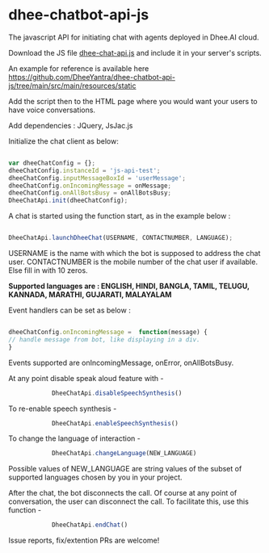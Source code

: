 # dhee-chatbot-api-js

The javascript API for initiating chat with agents deployed in Dhee.AI cloud.

Download the JS file [dhee-chat-api.js](https://raw.githubusercontent.com/DheeYantra/dhee-chatbot-api-js/main/src/main/resources/static/dhee-chat-api.js)  and include it in your server's scripts.

An example for reference is available here https://github.com/DheeYantra/dhee-chatbot-api-js/tree/main/src/main/resources/static

Add the script then to the HTML page where you would want your users to have voice conversations.

Add dependencies : JQuery, JsJac.js


Initialize the chat client as below:

```javascript

var dheeChatConfig = {};
dheeChatConfig.instanceId = 'js-api-test';
dheeChatConfig.inputMessageBoxId = 'userMessage';
dheeChatConfig.onIncomingMessage = onMessage;
dheeChatConfig.onAllBotsBusy = onAllBotsBusy;
DheeChatApi.init(dheeChatConfig);

```

A chat is started using the function start, as in the example below : 

```javascript

DheeChatApi.launchDheeChat(USERNAME, CONTACTNUMBER, LANGUAGE);

```
USERNAME is the name with which the bot is supposed to address the chat user.
CONTACTNUMBER is the mobile number of the chat user if available. Else fill in with 10 zeros.

**Supported languages are : ENGLISH, HINDI, BANGLA, TAMIL, TELUGU, KANNADA, MARATHI, GUJARATI, MALAYALAM**

Event handlers can be set as below :
```javascript

dheeChatConfig.onIncomingMessage =  function(message) {
// handle message from bot, like displaying in a div.
}

```
Events supported are onIncomingMessage, onError, onAllBotsBusy.


At any point disable speak aloud feature with -
```javascript
            DheeChatApi.disableSpeechSynthesis()
```

To re-enable speech synthesis -

```javascript
            DheeChatApi.enableSpeechSynthesis()
```

To change the language of interaction -

```javascript
            DheeChatApi.changeLanguage(NEW_LANGUAGE)
```
Possible values of NEW_LANGUAGE are string values of the subset of supported languages chosen by you in your project.


After the chat, the bot disconnects the call. Of course at any point of conversation, the user can disconnect the call. To facilitate this, use this function -
```javascript
            DheeChatApi.endChat()
```



Issue reports, fix/extention PRs are welcome!
